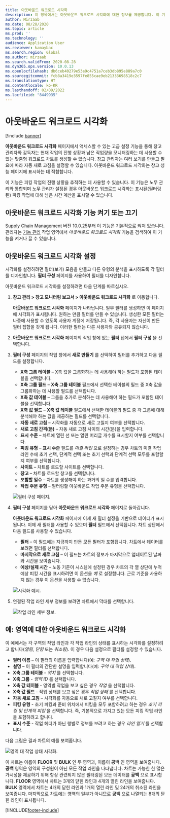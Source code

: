 ```yaml
---
title: 아웃바운드 워크로드 시각화
description: 이 항목에서는 아웃바운드 워크로드 시각화에 대한 정보를 제공합니다. 이 기능을 통해 창고 관리자와 감독자는 현재 작업의 진행 상황과 남은 작업량을 모니터링하는 데 사용할 수 있는 사용자 지정 작업 부하 차트를 만들 수 있습니다. 창고 관리자는 여러 보기를 만들고 필요에 따라 자동 새로 고침을 설정할 수 있습니다.
author: Mirzaab
ms.date: 08/28/2020
ms.topic: article
ms.prod: ''
ms.technology: ''
audience: Application User
ms.reviewer: kamaybac
ms.search.region: Global
ms.author: mirzaab
ms.search.validFrom: 2020-08-28
ms.dyn365.ops.version: 10.0.13
ms.openlocfilehash: db6ceb40279e53e9c4751a7ceb3db895e889a7c0
ms.sourcegitcommit: fcb8a3419e3597fe855cae9eb21333698518c2c7
ms.translationtype: HT
ms.contentlocale: ko-KR
ms.lasthandoff: 02/09/2022
ms.locfileid: "8449935"
---
```

# <a name="outbound-workload-visualization"></a>아웃바운드 워크로드 시각화

[!include [banner](../includes/banner.md)]

**아웃바운드 워크로드 시각화** 페이지에서 액세스할 수 있는 고급 설정 기능을 통해 창고 관리자와 감독자는 현재 작업의 진행 상황과 남은 작업량을 모니터링하는 데 사용할 수 있는 맞춤형 워크로드 차트를 생성할 수 있습니다. 창고 관리자는 여러 보기를 만들고 필요에 따라 자동 새로 고침을 설정할 수 있습니다. 아웃바운드 워크로드 시각화는 창고 성능 페이지에 표시하는 데 적합합니다.

이 기능은 피킹 작업의 진행 상황을 추적하는 데 사용할 수 있습니다. 이 기능은 노무 관리와 통합되며 노무 관리가 설정된 경우 아웃바운드 워크로드 시각화는 표시된(필터링된) 피킹 작업에 대해 남은 시간 계산을 표시할 수 있습니다.

## <a name="turn-the-outbound-workload-visualization-feature-on-or-off"></a>아웃바운드 워크로드 시각화 기능 켜기 또는 끄기

Supply Chain Management 버전 10.0.25부터 이 기능은 기본적으로 켜져 있습니다. 관리자는 [기능 관리](../../fin-ops-core/fin-ops/get-started/feature-management/feature-management-overview.md) 작업 영역에서 *아웃바운드 워크로드 시각화* 기능을 검색하여 이 기능을 켜거나 끌 수 있습니다.

## <a name="set-up-outbound-workload-visualizations"></a>아웃바운드 워크로드 시각화 설정

시각화를 설정하려면 필터(보기) 모음을 만들고 다른 유형의 분석을 표시하도록 각 필터를 디자인합니다. **필터 구성** 페이지를 사용하여 필터를 디자인합니다.

아웃바운드 워크로드 시각화를 설정하려면 다음 단계를 따르십시오.

1. **창고 관리 \> 창고 모니터링 보고서 \> 아웃바운드 워크로드 시각화** 로 이동합니다.

    **아웃바운드 워크로드 시각화** 페이지가 나타납니다. 일부 필터를 생성하면 이 페이지에 시각화가 표시됩니다. 원하는 만큼 필터를 만들 수 있습니다. 생성한 모든 필터는 나중에 사용할 수 있도록 사용자 계정에 저장됩니다. 즉, 각 사용자는 자신이 만든 필터 집합을 갖게 됩니다. 이러한 필터는 다른 사용자와 공유되지 않습니다.

1. **아웃바운드 워크로드 시각화** 페이지의 작업 창에 있는 **필터** 탭에서 **필터 구성** 을 선택합니다.
1. **필터 구성** 페이지의 작업 창에서 **새로 만들기** 를 선택하여 필터를 추가하고 다음 필드를 설정합니다.

    - **X축 그룹 테이블** – X축 값을 그룹화하는 데 사용해야 하는 필드가 포함된 테이블을 선택합니다.
    - **X축 그룹 필드** – **X축 그룹 테이블** 필드에서 선택한 테이블의 필드 중 X축 값을 그룹화하는 데 사용할 필드를 선택합니다.
    - **X축 값 테이블** – 그룹을 추가로 분석하는 데 사용해야 하는 필드가 포함된 테이블을 선택합니다.
    - **X축 값 필드** – **X축 값 테이블** 필드에서 선택한 테이블의 필드 중 각 그룹에 대해 분석해야 하는 값을 제공하는 필드를 선택합니다.
    - **자동 새로 고침** – 시각화를 자동으로 새로 고칠지 여부를 선택합니다.
    - **새로 고침 간격(분)** – 자동 새로 고침 사이의 시간(분)을 입력합니다.
    - **표시 수준** – 차트에 열린 선 또는 열린 머리글 개수를 표시할지 여부를 선택합니다.
    - **피킹 유형** – **표시 수준** 필드를 _미결 라인_ 으로 설정하는 경우 차트의 미결 작업 라인 수에 초기 선택, 단계적 선택 또는 초기 선택과 단계적 선택 모두를 포함할지 여부를 선택합니다.
    - **사이트** – 차트를 로드할 사이트를 선택합니다.
    - **창고** – 차트를 로드할 창고를 선택합니다.
    - **포함할 일수** – 차트를 생성해야 하는 과거의 일 수를 입력합니다.
    - **작업 주문 유형** – 필터링할 아웃바운드 작업 주문 유형을 선택합니다.

    ![필터 구성 페이지.](media/work-viz-filters-1.png "필터 구성 페이지")

1. **필터 구성** 페이지를 닫아 **아웃바운드 워크로드 시각화** 페이지로 돌아갑니다.

    **아웃바운드 워크로드 시각화** 페이지에 이제 새 필터 설정을 기반으로 데이터가 표시됩니다. 이제 새 필터를 사용할 수 있으며 **필터** 필드에서 선택됩니다. 차트 상단에서 다음 필드를 사용할 수 있습니다.

    - **필터** – 이 필드에는 지금까지 만든 모든 필터가 포함됩니다. 차트에서 데이터를 보려면 필터를 선택합니다.
    - **마지막으로 새로 고침** – 이 필드는 차트의 정보가 마지막으로 업데이트된 날짜와 시간을 보여줍니다.
    - **예상/실제 시간** – 노동 기준이 시스템에 설정된 경우 차트의 각 열 상단에 누적 예상 피킹 시간을 표시하려면 이 옵션을 *예* 로 설정합니다. 근로 기준을 사용하지 않는 경우 이 옵션을 사용할 수 없습니다.

    ![시각화 예시.](media/work-viz-chart.png "시각화 예시")

1. 연결된 작업 라인 세부 정보를 보려면 차트에서 막대를 선택합니다.

    ![작업 라인 세부 정보.](media/work-viz-work-details.png "작업 라인 세부 정보")

## <a name="example-outbound-workload-visualization-for-zones"></a>예: 영역에 대한 아웃바운드 워크로드 시각화

이 예에서는 각 구역의 작업 라인과 각 작업 라인의 상태를 표시하는 시각화를 설정하려고 합니다(_열림_, _닫힘_ 또는 _취소됨_). 이 경우 다음 설정으로 필터를 설정할 수 있습니다.

- **필터 이름** – 이 필터의 이름을 입력합니다(예: _구역 대 작업 상태_).
- **설명** – 이 필터의 간단한 설명을 입력합니다(예: _구역 대 작업 상태_).
- **X축 그룹 테이블** - _위치_ 를 선택합니다.
- **X축 그룹** - _영역 ID_ 를 선택합니다.
- **X축 값 테이블** - 영역별 작업을 보고 싶은 경우 _작업_ 을 선택합니다.
- **X축 값 필드** - 작업 상태를 보고 싶은 경우 _작업 상태_ 를 선택합니다.
- **자동 새로 고침** – 시각화를 자동으로 새로 고칠지 여부를 선택합니다.
- **피킹 유형** - 초기 피킹과 준비 위치에서 피킹을 모두 포함하려고 하는 경우 _초기 피킹 및 단계적 피킹_ 을 선택합니다. 즉, 기본적으로 가지고 있는 모든 피킹 작업 라인을 포함하려고 합니다.
- **표시 수준** - 작업 헤더가 아닌 행별로 정보를 보려고 하는 경우 _라인 열기_ 를 선택합니다.

다음 그림은 결과 차트의 예를 보여줍니다.

![영역 대 작업 상태 시각화.](media/work-viz-chart.png "영역 대 작업 상태 시각화")

이 차트는 이름이 **FLOOR** 및 **BULK** 인 두 영역과, 이름이 **공백** 인 영역을 보여줍니다. **공백** 영역은 영역의 구성원이 아닌 모든 작업 라인을 나타냅니다. 차트는 가능한 한 많은 가시성을 제공하기 위해 항상 관련되지 않은 필터링된 모든 데이터를 **공백** 으로 표시합니다. **FLOOR** 영역에서 차트는 3개의 닫힌 라인과 4개의 열린 라인을 보여줍니다. **BULK** 영역에서 차트는 4개의 닫힌 라인과 1개의 열린 라인 및 24개의 취소된 라인을 보여줍니다. 마지막으로 차트에는 영역의 일부가 아니므로 **공백** 으로 나열되는 8개의 닫힌 라인이 표시됩니다.


[!INCLUDE[footer-include](../../includes/footer-banner.md)]
